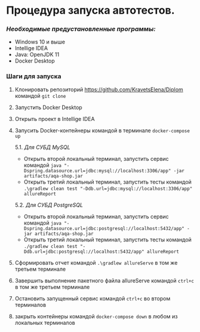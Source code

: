 # Процедура запуска автотестов.

### *Необходимые предустановленные программы:*
* Windows 10 и выше
* Intellige IDEA
* Java: OpenJDK 11
* Docker Desktop

 ### Шаги для запуска
 1. Клонировать репозиторий https://github.com/KravetsElena/Diplom  командой ```git clone```
 2. Запустить Docker Desktop
 3. Открыть проект в Intellige IDEA
 4. Запусить Docker-контейнеры командой в терминале ```docker-compose up```
    
    5.1. *Для СУБД MySQL*
    * Открыть второй локальный терминал, запустить сервис командой ```java "-Dspring.datasource.url=jdbc:mysql://localhost:3306/app" -jar artifacts/aqa-shop.jar```
    * Открыть третий локальный терминал, запустить тесты командой ```.\gradlew clean test "-Ddb.url=jdbc:mysql://localhost:3306/app" allureReport```
    
    5.2. *Для СУБД PostgreSQL*
    * Открыть второй локальный терминал, запустить сервис командой ```java "-Dspring.datasource.url=jdbc:postgresql://localhost:5432/app" -jar artifacts/aqa-shop.jar ```
    * Открыть третий локальный терминал, запустить тесты командой ```./gradlew clean test "-Ddb.url=jdbc:postgresql://localhost:5432/app" allureReport```
  
  6. Сформировать отчет командой ```.\gradlew allureServe```   в том же третьем терминале
  7. Завершить выполнение пакетного файла allureServe командой ```ctrl+c``` в том же третьем терминале
  8. Остановить запущенный сервис командой ```ctrl+c``` во втором терминалов
  9. закрыть контейнеры командой ```docker-compose down``` в любом из локальных терминалов
      
